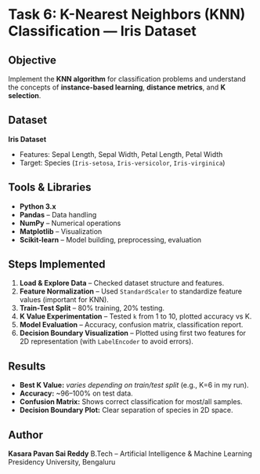 #  Task 6: K-Nearest Neighbors (KNN) Classification — Iris Dataset

##  Objective

Implement the **KNN algorithm** for classification problems and understand the concepts of **instance-based learning**, **distance metrics**, and **K selection**.



##  Dataset

**Iris Dataset**

* Features: Sepal Length, Sepal Width, Petal Length, Petal Width
* Target: Species (`Iris-setosa`, `Iris-versicolor`, `Iris-virginica`)



##  Tools & Libraries

* **Python 3.x**
* **Pandas** – Data handling
* **NumPy** – Numerical operations
* **Matplotlib** – Visualization
* **Scikit-learn** – Model building, preprocessing, evaluation



##  Steps Implemented

1. **Load & Explore Data** – Checked dataset structure and features.
2. **Feature Normalization** – Used `StandardScaler` to standardize feature values (important for KNN).
3. **Train-Test Split** – 80% training, 20% testing.
4. **K Value Experimentation** – Tested `k` from 1 to 10, plotted accuracy vs K.
5. **Model Evaluation** – Accuracy, confusion matrix, classification report.
6. **Decision Boundary Visualization** – Plotted using first two features for 2D representation (with `LabelEncoder` to avoid errors).



##  Results

* **Best K Value:** *varies depending on train/test split* (e.g., K=6 in my run).
* **Accuracy:** \~96–100% on test data.
* **Confusion Matrix:** Shows correct classification for most/all samples.
* **Decision Boundary Plot:** Clear separation of species in 2D space.


## Author 


**Kasara Pavan Sai Reddy**
B.Tech – Artificial Intelligence & Machine Learning
Presidency University, Bengaluru

